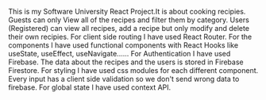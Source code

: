 This is my Software University React Project.It is about cooking recipies.
Guests can only View all of the recipes and filter them by category.
Users (Registered) can view all recipes, add a recipe but only modify and delete their own recipies.
For client side routing I have used React Router.
For the components I have used functional components with React Hooks like useState, useEffect, useNavigate......
For Authentication I have used Firebase.
The data about the recipes and the users is stored in Firebase Firestore.
For styling I have used css modules for each different component.
Every input has a client side validation so we don't send wrong data to firebase.
For global state I have used context API.
